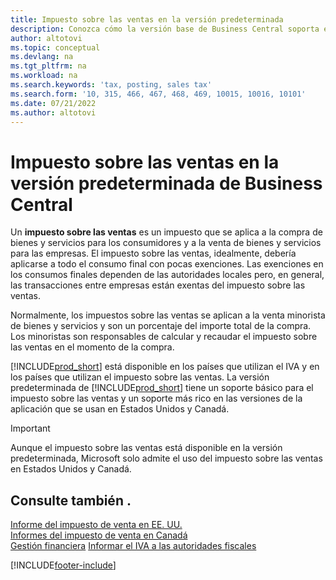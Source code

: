 ```yaml
---
title: Impuesto sobre las ventas en la versión predeterminada
description: Conozca cómo la versión base de Business Central soporta el impuesto sobre las ventas y obtenga una descripción del concepto básico.
author: altotovi
ms.topic: conceptual
ms.devlang: na
ms.tgt_pltfrm: na
ms.workload: na
ms.search.keywords: 'tax, posting, sales tax'
ms.search.form: '10, 315, 466, 467, 468, 469, 10015, 10016, 10101'
ms.date: 07/21/2022
ms.author: altotovi
---
```


# Impuesto sobre las ventas en la versión predeterminada de Business Central

Un **impuesto sobre las ventas** es un impuesto que se aplica a la compra de bienes y servicios para los consumidores y a la venta de bienes y servicios para las empresas. El impuesto sobre las ventas, idealmente, debería aplicarse a todo el consumo final con pocas exenciones. Las exenciones en los consumos finales dependen de las autoridades locales pero, en general, las transacciones entre empresas están exentas del impuesto sobre las ventas.  

Normalmente, los impuestos sobre las ventas se aplican a la venta minorista de bienes y servicios y son un porcentaje del importe total de la compra. Los minoristas son responsables de calcular y recaudar el impuesto sobre las ventas en el momento de la compra.  

[!INCLUDE[prod_short](includes/prod_short.md)] está disponible en los países que utilizan el IVA y en los países que utilizan el impuesto sobre las ventas. La versión predeterminada de [!INCLUDE[prod_short](includes/prod_short.md)] tiene un soporte básico para el impuesto sobre las ventas y un soporte más rico en las versiones de la aplicación que se usan en Estados Unidos y Canadá.

> [!IMPORTANT]
> Aunque el impuesto sobre las ventas está disponible en la versión predeterminada, Microsoft solo admite el uso del impuesto sobre las ventas en Estados Unidos y Canadá.

## Consulte también .

[Informe del impuesto de venta en EE. UU.](localfunctionality/UnitedStates/us-sales-tax.md)  
[Informes del impuesto de venta en Canadá](localfunctionality/canada/ca-sales-tax.md)  
[Gestión financiera](finance.md)
[Informar el IVA a las autoridades fiscales](finance-how-report-vat.md)

[!INCLUDE[footer-include](includes/footer-banner.md)]
